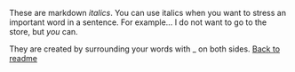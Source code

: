 These are markdown _italics_. You can use italics when you want to stress an important word in a sentence. For example... I do not want to go to the store, but _you_ can.

They are created by surrounding your words with _ on both sides.
[Back to readme](README.md)
